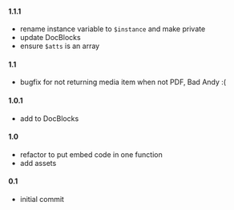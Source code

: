 #### 1.1.1
* rename instance variable to `$instance` and make private
* update DocBlocks
* ensure `$atts` is an array

#### 1.1
* bugfix for not returning media item when not PDF, Bad Andy :(

#### 1.0.1
* add to DocBlocks

#### 1.0
* refactor to put embed code in one function
* add assets

#### 0.1
* initial commit
